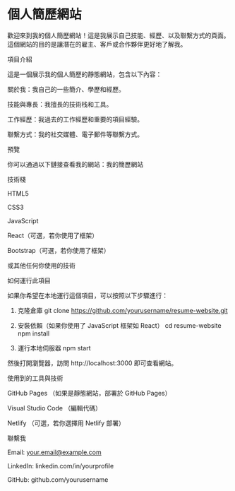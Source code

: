 # 個人簡歷網站

歡迎來到我的個人簡歷網站！這是我展示自己技能、經歷、以及聯繫方式的頁面。這個網站的目的是讓潛在的雇主、客戶或合作夥伴更好地了解我。

項目介紹

這是一個展示我的個人簡歷的靜態網站，包含以下內容：

關於我：我自己的一些簡介、學歷和經歷。

技能與專長：我擅長的技術栈和工具。

工作經歷：我過去的工作經歷和重要的項目經驗。

聯繫方式：我的社交媒體、電子郵件等聯繫方式。

預覽

你可以通過以下鏈接查看我的網站：我的簡歷網站

技術棧

HTML5

CSS3

JavaScript

React（可選，若你使用了框架）

Bootstrap（可選，若你使用了框架）

或其他任何你使用的技術

如何運行此項目

如果你希望在本地運行這個項目，可以按照以下步驟進行：

1. 克隆倉庫
git clone https://github.com/yourusername/resume-website.git

2. 安裝依賴（如果你使用了 JavaScript 框架如 React）
cd resume-website
npm install

3. 運行本地伺服器
npm start


然後打開瀏覽器，訪問 http://localhost:3000 即可查看網站。

使用到的工具與技術

GitHub Pages
（如果是靜態網站，部署於 GitHub Pages）

Visual Studio Code
（編輯代碼）

Netlify
（可選，若你選擇用 Netlify 部署）

聯繫我

Email: your.email@example.com

LinkedIn: linkedin.com/in/yourprofile

GitHub: github.com/yourusername